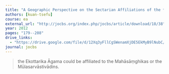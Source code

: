 ```yaml
---
title: "A Geographic Perspective on the Sectarian Affiliations of the *Ekottarika Āgama*"
authors: [kuan-tsefu]
course: ea
external_url: "http://jocbs.org/index.php/jocbs/article/download/18/38"
year: 2012
pages: "179--208"
drive_links:
  - "https://drive.google.com/file/d/12Xq3yFllCgSWenamXjDE5EkMyB9lNubC/view?usp=drivesdk"
journal: jocbs
---
```


> the Ekottarika Āgama could be affiliated to the Mahāsāṃghikas or the Mūlasarvāstivādins.
